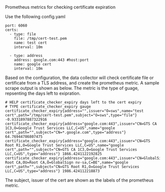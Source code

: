 Prometheus metrics for checking certificate expiration

Use the following config.yaml
```
port: 6060
certs:
  - type: file
    file: /tmp/cert-test.pem
    name: test cert
    interval: 10m

  - type: address
    address: google.com:443 #host:port
    name: google cert
    interval: 10m
```

Based on the configuration, the data collector will check certificate file or certificate from a TLS address, and create the prometheus metric. A sample scrape output is shown as below. The metric is the type of guage, repsenting the days left to exipration.

```
# HELP certificate_checker_expiry days left to the cert expiry
# TYPE certificate_checker_expiry gauge
certificate_checker_expiry{address="",issuer="O=sws",name="test cert",path="/tmp/cert-test.pem",subject="O=sws",type="file"} -0.9331897887322916
certificate_checker_expiry{address="google.com:443",issuer="CN=GTS CA 1C3,O=Google Trust Services LLC,C=US",name="google cert",path="",subject="CN=*.google.com",type="address"} 64.76944786807475
certificate_checker_expiry{address="google.com:443",issuer="CN=GTS Root R1,O=Google Trust Services LLC,C=US",name="google cert",path="",subject="CN=GTS CA 1C3,O=Google Trust Services LLC,C=US",type="address"} 1866.4241122192825
certificate_checker_expiry{address="google.com:443",issuer="CN=GlobalSign Root CA,OU=Root CA,O=GlobalSign nv-sa,C=BE",name="google cert",path="",subject="CN=GTS Root R1,O=Google Trust Services LLC,C=US",type="address"} 1986.424112218873
```

The subject, issuer of the cert are shown as the labels of the prometheus metric.